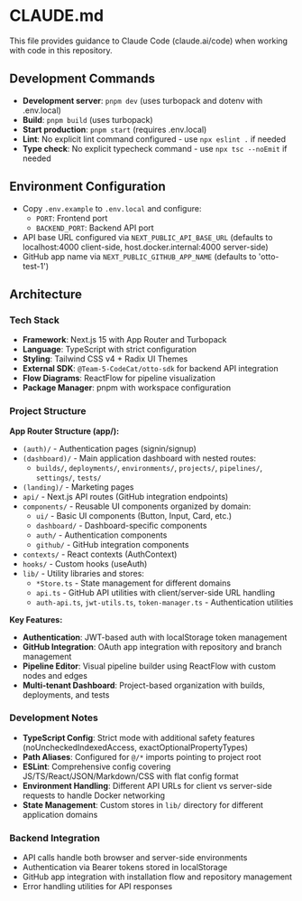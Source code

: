 # CLAUDE.md

This file provides guidance to Claude Code (claude.ai/code) when working with code in this repository.

## Development Commands

- **Development server**: `pnpm dev` (uses turbopack and dotenv with .env.local)
- **Build**: `pnpm build` (uses turbopack)  
- **Start production**: `pnpm start` (requires .env.local)
- **Lint**: No explicit lint command configured - use `npx eslint .` if needed
- **Type check**: No explicit typecheck command - use `npx tsc --noEmit` if needed

## Environment Configuration

- Copy `.env.example` to `.env.local` and configure:
  - `PORT`: Frontend port
  - `BACKEND_PORT`: Backend API port
- API base URL configured via `NEXT_PUBLIC_API_BASE_URL` (defaults to localhost:4000 client-side, host.docker.internal:4000 server-side)
- GitHub app name via `NEXT_PUBLIC_GITHUB_APP_NAME` (defaults to 'otto-test-1')

## Architecture

### Tech Stack
- **Framework**: Next.js 15 with App Router and Turbopack
- **Language**: TypeScript with strict configuration
- **Styling**: Tailwind CSS v4 + Radix UI Themes
- **External SDK**: `@Team-5-CodeCat/otto-sdk` for backend API integration
- **Flow Diagrams**: ReactFlow for pipeline visualization
- **Package Manager**: pnpm with workspace configuration

### Project Structure

**App Router Structure (app/):**
- `(auth)/` - Authentication pages (signin/signup)
- `(dashboard)/` - Main application dashboard with nested routes:
  - `builds/`, `deployments/`, `environments/`, `projects/`, `pipelines/`, `settings/`, `tests/`
- `(landing)/` - Marketing pages
- `api/` - Next.js API routes (GitHub integration endpoints)
- `components/` - Reusable UI components organized by domain:
  - `ui/` - Basic UI components (Button, Input, Card, etc.)
  - `dashboard/` - Dashboard-specific components  
  - `auth/` - Authentication components
  - `github/` - GitHub integration components
- `contexts/` - React contexts (AuthContext)
- `hooks/` - Custom hooks (useAuth)
- `lib/` - Utility libraries and stores:
  - `*Store.ts` - State management for different domains
  - `api.ts` - GitHub API utilities with client/server-side URL handling
  - `auth-api.ts`, `jwt-utils.ts`, `token-manager.ts` - Authentication utilities

**Key Features:**
- **Authentication**: JWT-based auth with localStorage token management
- **GitHub Integration**: OAuth app integration with repository and branch management
- **Pipeline Editor**: Visual pipeline builder using ReactFlow with custom nodes and edges
- **Multi-tenant Dashboard**: Project-based organization with builds, deployments, and tests

### Development Notes

- **TypeScript Config**: Strict mode with additional safety features (noUncheckedIndexedAccess, exactOptionalPropertyTypes)
- **Path Aliases**: Configured for `@/*` imports pointing to project root
- **ESLint**: Comprehensive config covering JS/TS/React/JSON/Markdown/CSS with flat config format
- **Environment Handling**: Different API URLs for client vs server-side requests to handle Docker networking
- **State Management**: Custom stores in `lib/` directory for different application domains

### Backend Integration
- API calls handle both browser and server-side environments 
- Authentication via Bearer tokens stored in localStorage
- GitHub app integration with installation flow and repository management
- Error handling utilities for API responses